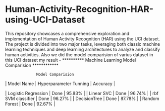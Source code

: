 # Human-Activity-Recognition-HAR-using-UCI-Dataset
This repository showcases a comprehensive exploration and implementation of Human Activity Recognition (HAR) using the UCI dataset. The project is divided into two major tasks, leveraging both classic machine learning techniques and deep learning architectures to analyze and classify human activities.
Also we did the model comparision of varius dataset in this UCI dataset my result - 
 ********** Machine Learning Model Comparision ************

                  Model Comparision                    

|      Model Name     | Hyperparameter Tunning | Accuracy |

| Logistic Regression |          Done          |  95.83%  |
|     Linear SVC      |          Done          |  96.74%  |
|  rbf SVM classifier |          Done          |  96.27%  |
|     DecisionTree    |          Done          |  87.78%  |
|    Random Forest    |          Done          |  92.67%  |

